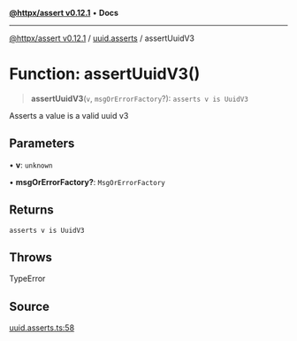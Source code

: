 [**@httpx/assert v0.12.1**](../../README.md) • **Docs**

***

[@httpx/assert v0.12.1](../../README.md) / [uuid.asserts](../README.md) / assertUuidV3

# Function: assertUuidV3()

> **assertUuidV3**(`v`, `msgOrErrorFactory`?): `asserts v is UuidV3`

Asserts a value is a valid uuid v3

## Parameters

• **v**: `unknown`

• **msgOrErrorFactory?**: `MsgOrErrorFactory`

## Returns

`asserts v is UuidV3`

## Throws

TypeError

## Source

[uuid.asserts.ts:58](https://github.com/belgattitude/httpx/blob/9af23c30700a45e9eb95108b7ac53f133f16092b/packages/assert/src/uuid.asserts.ts#L58)
